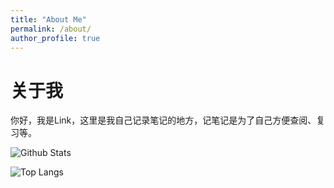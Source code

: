 ```yaml
---
title: "About Me"
permalink: /about/
author_profile: true
---
```


# 关于我

你好，我是Link，这里是我自己记录笔记的地方，记笔记是为了自己方便查阅、复习等。

![Github Stats](https://github-readme-stats.vercel.app/api?username=herolink&show_icons=true)

![Top Langs](https://github-readme-stats.vercel.app/api/top-langs/?username=herolink&layout=compact)